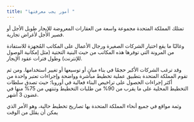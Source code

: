 ```yaml
---
title: "أمور يجب معرفتها "
---
```


تمتلك المملكة المتحدة مجموعة واسعة من العقارات المعروضة للإيجار طويل الأجل أو قصير الأجل لأغراض تجارية.

وغالبًا ما يقع اختيار الشركات الصغيرة ورجال الأعمال على المكاتب المُجهزة للاستفادة من المرونة التي توفرها هذه المكاتب من حيث البنية التحتية (مثل إمكانية الوصول للإنترنت) وطول فترات عقود الإيجار.

وقد ترغب الشركات الأكبر حجمًا في بناء مبانٍ أو توسيعها أو تغيير استخدامها. ومن ثم تقوم المملكة المتحدة بتطبيق عملية تخطيط مباشرة وواضحة وإجراءات تعتبر واحدة من أكثر إجراءات الحصول على تراخيص البناء فعالية في أوروبا؛ حيث تصدق سلطات التخطيط المحلية على ما يقرب من 90% من طلبات التخطيط وتنتهي من 75% منها في غضون 3 أشهر.

وثمة مواقع في جميع أنحاء المملكة المتحدة بها تصاريح تخطيط حالية، وهو الأمر الذي يمكن أن يقلل من الوقت 
